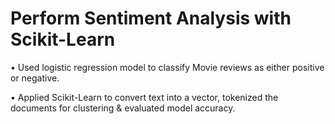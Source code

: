 # Perform Sentiment Analysis with Scikit-Learn

•	Used logistic regression model to classify Movie reviews as either positive or negative.

•	Applied Scikit-Learn to convert text into a vector, tokenized the documents for clustering & evaluated model accuracy.
